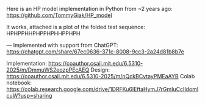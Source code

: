 Here is an HP model implementation in Python from ~2 years ago: https://github.com/TommyGiak/HP_model

It works, attached is a plot of the folded test sequence: HPHPPHHPHPPHPHHPPHPH

— Implemented with support from ChatGPT: https://chatgpt.com/share/67ec0636-371c-8008-9cc3-2a24d81b8b7e


Implementation: https://coauthor.csail.mit.edu/6.5310-2025/m/DmmuWS2eozpPEcAEQ
Design: https://coauthor.csail.mit.edu/6.5310-2025/m/nQckBCvtayPMEaAYB
Colab notebook: https://colab.research.google.com/drive/1DRFKu6lEftaHymJ7rGmIuCclIdomIcuW?usp=sharing
